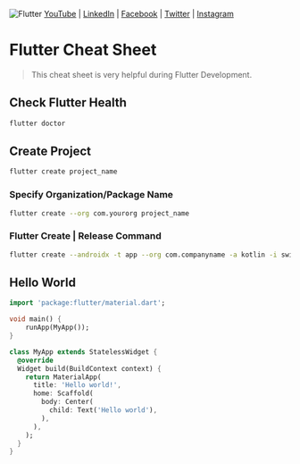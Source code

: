 ![Flutter](https://lh3.googleusercontent.com/KmMHgbnZLLKM3ORfiPx8x9J8rbX7iP3VOuQ6AeHb_3nFLfktKBGQnZ8PcTcB_OZ9lyGynUKy8NmthvTWK4fPe8yQHPOxjzvCz3YaKdJrmU58KxgxlTuqTzQZHCI0steGFyOex3fQbMGeFXZsyEow68Y7nwxoOzXLOINwo-g-6YqVlNSytn1SMcKJCEXGwAWRi_G6Gvvs2BXKCHZiEGmL4yc81LSaKLc3nvLZmOTO_3ALlNb_AHjbsMdcvVtkVsJHXunAQSf_E14EBEHAvClW19tV_WxAplO7cLSmdrgM61EBX7mteDOigUKz6xXk4zU1Ea3ngQ_uYvUxJmJB7N5pHncuxU88Ksq7w0llmmqKkeh4O0LwC-mgEzvVs50uqHZDMFNxvvhSP1ZV8YGKHEkO-HZNUfbrtBqSti6YVyVrIqxz-4HgDzsCFyiHdPXgeJPmJDac57dpTFkqzFXmvWzkrVYd6g3wmetx7UIrUe-kBhLPlrk-OB3sUavdJJK42iRf3MU7HGx7F__Z-j2QyyNADBUYZMKK3W6j6qrvZlrjYUOc4X_GizVzgmyrrsuDDcbnXGC9m4kiX71bB1fQKodTLnesf7PT_A4JcHV6nBGx4DUPGqdMoGIZobkJdzoNV4oso4T0ldS386VFs9uLfLd-s8RnkDf_-CctfspUMka4bA3Kv5VGPDofamZM_umn=w1280-h225-no?authuser=0)
[YouTube](https://www.youtube.com/UsamaSarwar/) | [LinkedIn](https://www.linkedin.com/in/csUsamaSarwar/) | [Facebook](https://www.facebook.com/csUsamaSarwar/) | [Twitter](https://www.twitter.com/csUsamaSarwar/) | [Instagram](https://www.instagram.com/csUsamaSarwar/) 
# Flutter Cheat Sheet

> This cheat sheet is very helpful during Flutter Development.

## Check Flutter Health
```bash
flutter doctor
```
## Create Project
```bash
flutter create project_name
```
### Specify Organization/Package Name
```bash
flutter create --org com.yourorg project_name
```
### Flutter Create | Release Command
```bash
flutter create --androidx -t app --org com.companyname -a kotlin -i swift project_name
```
## Hello World
```dart
import 'package:flutter/material.dart';

void main() {
    runApp(MyApp());
}

class MyApp extends StatelessWidget {
  @override
  Widget build(BuildContext context) {
    return MaterialApp(
      title: 'Hello world!',
      home: Scaffold(
        body: Center(
          child: Text('Hello world'),
        ),
      ),
    );
  }
}
```

